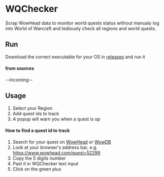 # WQChecker
Scrap WowHead data to monitor world quests status without manualy log into World of Warcraft and tediously check all regions and world quests.

## Run

Download the correct executable for your OS in [releases](https://github.com/NicolasPicavet/WQChecker/releases) and run it

#### from sources

--incoming--

## Usage

1. Select your Region
2. Add quest ids to track
3. A popup will warn you when a quest is up

#### How to find a quest id to track

1. Search for your quest on [WowHead](https://www.wowhead.com/) or [WowDB](https://www.wowdb.com/)
2. Look at your browser's address bar, e.g. https://www.wowhead.com/quest=52299
3. Copy the 5 digits number
4. Past it in WQChecker text input
5. Click on the green plus

